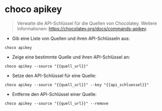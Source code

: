 # choco apikey

> Verwalte die API-Schlüssel für die Quellen von Chocolatey.
> Weitere Informationen: <https://chocolatey.org/docs/commands-apikey>.

- Gib eine Liste von Quellen und ihren API-Schlüsseln aus:

`choco apikey`

- Zeige eine bestimmte Quelle und ihren API-Schlüssel an:

`choco apikey --source "{{quell_url}}"`

- Setze den API-Schlüssel für eine Quelle:

`choco apikey --source "{{quell_url}}" --key "{{api_schluessel}}"`

- Entferne den API-Schlüssel einer Quelle:

`choco apikey --source "{{quell_url}}" --remove`
